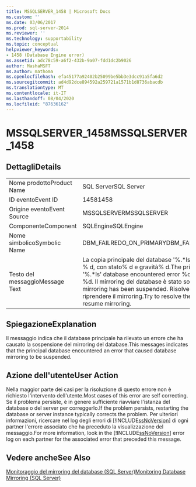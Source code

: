 ```yaml
---
title: MSSQLSERVER_1458 | Microsoft Docs
ms.custom: ''
ms.date: 03/06/2017
ms.prod: sql-server-2014
ms.reviewer: ''
ms.technology: supportability
ms.topic: conceptual
helpviewer_keywords:
- 1458 (Database Engine error)
ms.assetid: adc78c59-a6f2-432b-9a07-fdd1dc2b9026
author: MashaMSFT
ms.author: mathoma
ms.openlocfilehash: efa45177a92402b25099be5bb3e3dcc91a5fa6d2
ms.sourcegitcommit: ad4d92dce894592a259721a1571b1d8736abacdb
ms.translationtype: MT
ms.contentlocale: it-IT
ms.lasthandoff: 08/04/2020
ms.locfileid: "87636162"
---
```

# <a name="mssqlserver_1458"></a><span data-ttu-id="3823e-102">MSSQLSERVER_1458</span><span class="sxs-lookup"><span data-stu-id="3823e-102">MSSQLSERVER_1458</span></span>
    
## <a name="details"></a><span data-ttu-id="3823e-103">Dettagli</span><span class="sxs-lookup"><span data-stu-id="3823e-103">Details</span></span>  
  
|||  
|-|-|  
|<span data-ttu-id="3823e-104">Nome prodotto</span><span class="sxs-lookup"><span data-stu-id="3823e-104">Product Name</span></span>|<span data-ttu-id="3823e-105">SQL Server</span><span class="sxs-lookup"><span data-stu-id="3823e-105">SQL Server</span></span>|  
|<span data-ttu-id="3823e-106">ID evento</span><span class="sxs-lookup"><span data-stu-id="3823e-106">Event ID</span></span>|<span data-ttu-id="3823e-107">1458</span><span class="sxs-lookup"><span data-stu-id="3823e-107">1458</span></span>|  
|<span data-ttu-id="3823e-108">Origine evento</span><span class="sxs-lookup"><span data-stu-id="3823e-108">Event Source</span></span>|<span data-ttu-id="3823e-109">MSSQLSERVER</span><span class="sxs-lookup"><span data-stu-id="3823e-109">MSSQLSERVER</span></span>|  
|<span data-ttu-id="3823e-110">Componente</span><span class="sxs-lookup"><span data-stu-id="3823e-110">Component</span></span>|<span data-ttu-id="3823e-111">SQLEngine</span><span class="sxs-lookup"><span data-stu-id="3823e-111">SQLEngine</span></span>|  
|<span data-ttu-id="3823e-112">Nome simbolico</span><span class="sxs-lookup"><span data-stu-id="3823e-112">Symbolic Name</span></span>|<span data-ttu-id="3823e-113">DBM_FAILREDO_ON_PRIMARY</span><span class="sxs-lookup"><span data-stu-id="3823e-113">DBM_FAILREDO_ON_PRIMARY</span></span>|  
|<span data-ttu-id="3823e-114">Testo del messaggio</span><span class="sxs-lookup"><span data-stu-id="3823e-114">Message Text</span></span>|<span data-ttu-id="3823e-115">La copia principale del database '%.\*ls' ha rilevato l'errore % d, con stato% d e gravità% d.</span><span class="sxs-lookup"><span data-stu-id="3823e-115">The principal copy of the '%.\*ls' database encountered error %d, status %d, severity %d.</span></span> <span data-ttu-id="3823e-116">Il mirroring del database è stato sospeso.</span><span class="sxs-lookup"><span data-stu-id="3823e-116">Database mirroring has been suspended.</span></span> <span data-ttu-id="3823e-117">Risolvere il problema e riprendere il mirroring.</span><span class="sxs-lookup"><span data-stu-id="3823e-117">Try to resolve the error condition, and resume mirroring.</span></span>|  
  
## <a name="explanation"></a><span data-ttu-id="3823e-118">Spiegazione</span><span class="sxs-lookup"><span data-stu-id="3823e-118">Explanation</span></span>  
 <span data-ttu-id="3823e-119">Il messaggio indica che il database principale ha rilevato un errore che ha causato la sospensione del mirroring del database.</span><span class="sxs-lookup"><span data-stu-id="3823e-119">This messages indicates that the principal database encountered an error that caused database mirroring to be suspended.</span></span>  
  
## <a name="user-action"></a><span data-ttu-id="3823e-120">Azione dell'utente</span><span class="sxs-lookup"><span data-stu-id="3823e-120">User Action</span></span>  
 <span data-ttu-id="3823e-121">Nella maggior parte dei casi per la risoluzione di questo errore non è richiesto l'intervento dell'utente.</span><span class="sxs-lookup"><span data-stu-id="3823e-121">Most cases of this error are self correcting.</span></span> <span data-ttu-id="3823e-122">Se il problema persiste, è in genere sufficiente riavviare l'istanza del database o del server per correggerlo.</span><span class="sxs-lookup"><span data-stu-id="3823e-122">If the problem persists, restarting the database or server instance typically corrects the problem.</span></span> <span data-ttu-id="3823e-123">Per ulteriori informazioni, ricercare nel log degli errori di [!INCLUDE[ssNoVersion](../../includes/ssnoversion-md.md)] di ogni partner l'errore associato che ha preceduto la visualizzazione del messaggio.</span><span class="sxs-lookup"><span data-stu-id="3823e-123">For more information, look in the [!INCLUDE[ssNoVersion](../../includes/ssnoversion-md.md)] error log on each partner for the associated error that preceded this message.</span></span>  
  
## <a name="see-also"></a><span data-ttu-id="3823e-124">Vedere anche</span><span class="sxs-lookup"><span data-stu-id="3823e-124">See Also</span></span>  
 [<span data-ttu-id="3823e-125">Monitoraggio del mirroring del database &#40;SQL Server&#41;</span><span class="sxs-lookup"><span data-stu-id="3823e-125">Monitoring Database Mirroring &#40;SQL Server&#41;</span></span>](../../database-engine/database-mirroring/database-mirroring-sql-server.md)  
  
  
